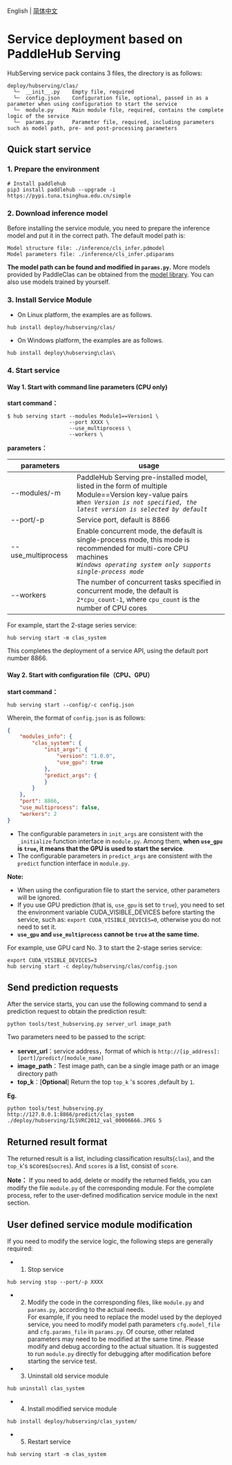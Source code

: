 English | [简体中文](readme.md)

# Service deployment based on PaddleHub Serving  

HubServing service pack contains 3 files, the directory is as follows:  
```
deploy/hubserving/clas/
  └─  __init__.py    Empty file, required
  └─  config.json    Configuration file, optional, passed in as a parameter when using configuration to start the service
  └─  module.py      Main module file, required, contains the complete logic of the service
  └─  params.py      Parameter file, required, including parameters such as model path, pre- and post-processing parameters
```

## Quick start service
### 1. Prepare the environment
```shell
# Install paddlehub  
pip3 install paddlehub --upgrade -i https://pypi.tuna.tsinghua.edu.cn/simple
```

### 2. Download inference model
Before installing the service module, you need to prepare the inference model and put it in the correct path. The default model path is:  

```
Model structure file: ./inference/cls_infer.pdmodel
Model parameters file: ./inference/cls_infer.pdiparams
```

**The model path can be found and modified in `params.py`.** More models provided by PaddleClas can be obtained from the [model library](../../docs/en/models/models_intro_en.md). You can also use models trained by yourself.

### 3. Install Service Module

* On Linux platform, the examples are as follows.
```shell
hub install deploy/hubserving/clas/
```

* On Windows platform, the examples are as follows.
```shell
hub install deploy\hubserving\clas\
```

### 4. Start service
#### Way 1. Start with command line parameters (CPU only)

**start command：**  
```shell
$ hub serving start --modules Module1==Version1 \
                    --port XXXX \
                    --use_multiprocess \
                    --workers \
```  
**parameters：**  

|parameters|usage|  
|-|-|  
|--modules/-m|PaddleHub Serving pre-installed model, listed in the form of multiple Module==Version key-value pairs<br>*`When Version is not specified, the latest version is selected by default`*|
|--port/-p|Service port, default is 8866|  
|--use_multiprocess|Enable concurrent mode, the default is single-process mode, this mode is recommended for multi-core CPU machines<br>*`Windows operating system only supports single-process mode`*|
|--workers|The number of concurrent tasks specified in concurrent mode, the default is `2*cpu_count-1`, where `cpu_count` is the number of CPU cores|  

For example, start the 2-stage series service:  
```shell
hub serving start -m clas_system
```  

This completes the deployment of a service API, using the default port number 8866.  

#### Way 2. Start with configuration file（CPU、GPU）
**start command：**  
```shell
hub serving start --config/-c config.json
```  
Wherein, the format of `config.json` is as follows:
```json
{
    "modules_info": {
        "clas_system": {
            "init_args": {
                "version": "1.0.0",
                "use_gpu": true
            },
            "predict_args": {
            }
        }
    },
    "port": 8866,
    "use_multiprocess": false,
    "workers": 2
}
```
- The configurable parameters in `init_args` are consistent with the `_initialize` function interface in `module.py`. Among them, **when `use_gpu` is `true`, it means that the GPU is used to start the service**.
- The configurable parameters in `predict_args` are consistent with the `predict` function interface in `module.py`.

**Note:**  
- When using the configuration file to start the service, other parameters will be ignored.
- If you use GPU prediction (that is, `use_gpu` is set to `true`), you need to set the environment variable CUDA_VISIBLE_DEVICES before starting the service, such as: ```export CUDA_VISIBLE_DEVICES=0```, otherwise you do not need to set it.
- **`use_gpu` and `use_multiprocess` cannot be `true` at the same time.**  

For example, use GPU card No. 3 to start the 2-stage series service:
```shell
export CUDA_VISIBLE_DEVICES=3
hub serving start -c deploy/hubserving/clas/config.json
```  

## Send prediction requests
After the service starts, you can use the following command to send a prediction request to obtain the prediction result:  
```shell
python tools/test_hubserving.py server_url image_path
```  

Two parameters need to be passed to the script:
- **server_url**：service address，format of which is
`http://[ip_address]:[port]/predict/[module_name]`  
- **image_path**：Test image path, can be a single image path or an image directory path
- **top_k**：[**Optional**] Return the top `top_k` 's scores ,default by `1`.

**Eg.**
```shell
python tools/test_hubserving.py http://127.0.0.1:8866/predict/clas_system ./deploy/hubserving/ILSVRC2012_val_00006666.JPEG 5
```

## Returned result format
The returned result is a list, including classification results(`clas`), and the `top_k`'s scores(`socres`). And `scores` is a list, consist of `score`.

**Note：** If you need to add, delete or modify the returned fields, you can modify the file `module.py` of the corresponding module. For the complete process, refer to the user-defined modification service module in the next section.

## User defined service module modification
If you need to modify the service logic, the following steps are generally required:

- 1. Stop service
```shell
hub serving stop --port/-p XXXX
```
- 2. Modify the code in the corresponding files, like `module.py` and `params.py`, according to the actual needs.  
For example, if you need to replace the model used by the deployed service, you need to modify model path parameters `cfg.model_file` and `cfg.params_file` in `params.py`. Of course, other related parameters may need to be modified at the same time. Please modify and debug according to the actual situation. It is suggested to run `module.py` directly for debugging after modification before starting the service test.  
- 3. Uninstall old service module
```shell
hub uninstall clas_system
```
- 4. Install modified service module
```shell
hub install deploy/hubserving/clas_system/
```
- 5. Restart service
```shell
hub serving start -m clas_system
```
